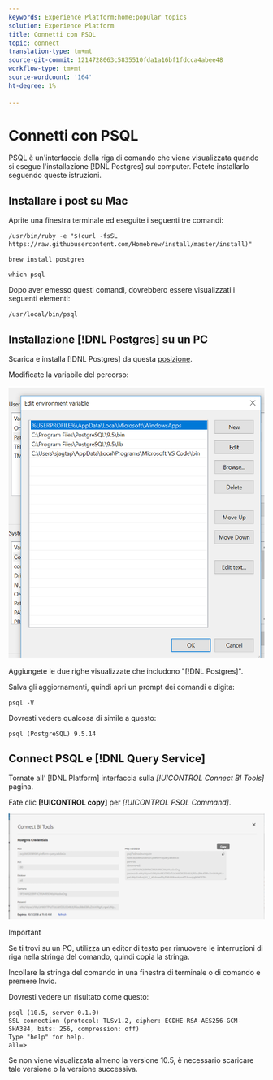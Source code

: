```yaml
---
keywords: Experience Platform;home;popular topics
solution: Experience Platform
title: Connetti con PSQL
topic: connect
translation-type: tm+mt
source-git-commit: 1214728063c5835510fda1a16bf1fdcca4abee48
workflow-type: tm+mt
source-wordcount: '164'
ht-degree: 1%

---
```



# Connetti con PSQL

PSQL è un&#39;interfaccia della riga di comando che viene visualizzata quando si esegue l&#39;installazione [!DNL Postgres] sul computer. Potete installarlo seguendo queste istruzioni.

## Installare i post su Mac

Aprite una finestra terminale ed eseguite i seguenti tre comandi:

```shell
/usr/bin/ruby -e "$(curl -fsSL https://raw.githubusercontent.com/Homebrew/install/master/install)"
```

```shell
brew install postgres
```

```shell
which psql
```

Dopo aver emesso questi comandi, dovrebbero essere visualizzati i seguenti elementi:

```shell
/usr/local/bin/psql
```

## Installazione [!DNL Postgres] su un PC

Scarica e installa [!DNL Postgres] da questa [posizione](https://www.postgresql.org/download/windows/).

Modificate la variabile del percorso:

![Immagine](../images/clients/psql/path.png)

Aggiungete le due righe visualizzate che includono &quot;[!DNL Postgres]&quot;.

Salva gli aggiornamenti, quindi apri un prompt dei comandi e digita:

```shell
psql -V
```

Dovresti vedere qualcosa di simile a questo:

```shell
psql (PostgreSQL) 9.5.14
```

## Connect PSQL e [!DNL Query Service]

Tornate all’ [!DNL Platform] interfaccia sulla *[!UICONTROL Connect BI Tools]* pagina.

Fate clic **[!UICONTROL copy]** per *[!UICONTROL PSQL Command]*.

![Immagine](../images/clients/psql/connect-bi.png)

>[!IMPORTANT]
>
>Se ti trovi su un PC, utilizza un editor di testo per rimuovere le interruzioni di riga nella stringa del comando, quindi copia la stringa.

Incollare la stringa del comando in una finestra di terminale o di comando e premere Invio.

Dovresti vedere un risultato come questo:

```shell
psql (10.5, server 0.1.0)
SSL connection (protocol: TLSv1.2, cipher: ECDHE-RSA-AES256-GCM-SHA384, bits: 256, compression: off)
Type "help" for help.
all=>
```

Se non viene visualizzata almeno la versione 10.5, è necessario scaricare tale versione o la versione successiva.